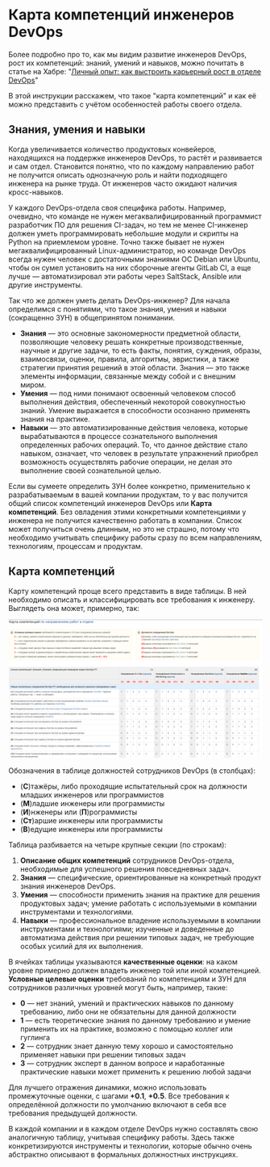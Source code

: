 # Карта компетенций инженеров DevOps

Более подробно про то, как мы видим развитие инженеров DevOps, рост их компетенций: знаний, умений и навыков, можно почитать в статье на Хабре: "[Личный опыт: как выстроить карьерный рост в отделе DevOps](https://habr.com/ru/company/pt/blog/501766/)"

В этой инструкции расскажем, что такое "карта компетенций" и как её можно представить с учётом особенностей работы своего отдела.

## Знания, умения и навыки

Когда увеличивается количество продуктовых конвейеров, находящихся на поддержке инженеров DevOps, то растёт и развивается и сам отдел. Становится понятно, что по каждому направлению работ не получится описать однозначную роль и найти подходящего инженера на рынке труда. От инженеров часто ожидают наличия кросс-навыков.

У каждого DevOps-отдела своя специфика работы. Например, очевидно, что команде не нужен мегаквалифицированный программист разработчик ПО для решения CI-задач, но тем не менее CI-инженер должен уметь программировать небольшие модули и скрипты на Python на приемлемом уровне. Точно также бывает не нужен мегаквалифицированный Linux-администратор, но команде DevOps всегда нужен человек с достаточными знаниями ОС Debian или Ubuntu, чтобы он сумел установить на них сборочные агенты GitLab CI, а еще лучше — автоматизировал эти работы через SaltStack, Ansible или другие инструменты.

Так что же должен уметь делать DevOps-инженер? Для начала определимся с понятиями, что такое знания, умения и навыки (сокращенно ЗУН) в общепринятом понимании.

* **Знания** — это основные закономерности предметной области, позволяющие человеку решать конкретные производственные, научные и другие задачи, то есть факты, понятия, суждения, образы, взаимосвязи, оценки, правила, алгоритмы, эвристики, а также стратегии принятия решений в этой области. Знания — это также элементы информации, связанные между собой и с внешним миром.
* **Умения** — под ними понимают освоенный человеком способ выполнения действия, обеспеченный некоторой совокупностью знаний. Умение выражается в способности осознанно применять знания на практике.
* **Навыки** — это автоматизированные действия человека, которые вырабатываются в процессе сознательного выполнения определенных рабочих операций. То, что данное действие стало навыком, означает, что человек в результате упражнений приобрел возможность осуществлять рабочие операции, не делая это выполнение своей сознательной целью.

Если вы сумеете определить ЗУН более конкретно, применительно к разрабатываемым в вашей компании продуктам, то у вас получится общий список компетенций инженеров DevOps или **Карта компетенций**. Без овладения этими конкретными компетенциями у инженера не получится качественно работать в компании. Список может получиться очень длинным, но это не страшно, потому что необходимо учитывать специфику работы сразу по всем направлениям, технологиям, процессам и продуктам.

## Карта компетенций

Карту компетенций проще всего представить в виде таблицы. В ней необходимо описать и классифицировать все требования к инженеру. Выглядеть она может, примерно, так:

![](./.media/competence_map_1_0.png)

Обозначения в таблице должностей сотрудников DevOps (в столбцах):

* (**С**)тажёры, либо проходящие испытательный срок на должности младших инженеров или программистов
* (**М**)ладшие инженеры или программисты
* (**И**)нженеры или (**П**)рограммисты
* (**Ст**)аршие инженеры или программисты
* (**В**)едущие инженеры или программисты

Таблица разбивается на четыре крупные секции (по строкам):

1. **Описание общих компетенций** сотрудников DevOps-отдела, необходимые для успешного решения повседневных задач.
2. **Знания** — специфические, ориентированные на конкретный продукт знания инженеров DevOps.
3. **Умения** — способности применить знания на практике для решения продуктовых задач; умение работать с используемыми в компании инструментами и технологиями.
4. **Навыки** — профессиональное владение используемыми в компании инструментами и технологиями; изученные и доведенные до автоматизма действия при решении типовых задач, не требующие особых усилий для их выполнения.

В ячейках таблицы указываются **качественные оценки**: на каком уровне примерно должен владеть инженер той или иной компетенцией. **Условные целевые оценки** требований по компетенциям и ЗУН для сотрудников различных уровней могут быть, например, такие:

* **0** — нет знаний, умений и практических навыков по данному требованию, либо они не обязательны для данной должности
* **1** — есть теоретические знания по данному требованию и умение применить их на практике, возможно с помощью коллег или гуглинга
* **2** — сотрудник знает данную тему хорошо и самостоятельно применяет навыки при решении типовых задач
* **3** — сотрудник эксперт в данном вопросе и наработанные практические навыки может применить к решению любой задачи

Для лучшего отражения динамики, можно использовать промежуточные оценки, с шагами **+0.1**, **+0.5**. Все требования к определённой должности по умолчанию включают в себя все требования предыдущей должности.

В каждой компании и в каждом отделе DevOps нужно составлять свою аналогичную таблицу, учитывая специфику работы. Здесь также конкретизируются инструменты и технологии, которые обычно очень абстрактно описывают в формальных должностных инструкциях.
